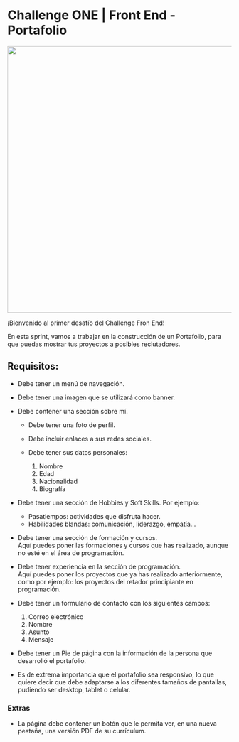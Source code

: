 # Challenge ONE | Front End -  Portafolio

<p align="center" >
     <img width="600" heigth="600" src="https://user-images.githubusercontent.com/101413385/169097543-d5ada41e-7db8-481d-9d89-cef4efdf7e05.png">
</p>

¡Bienvenido al primer desafío del Challenge Fron End!

En esta sprint, vamos a trabajar en la construcción de un Portafolio, para que puedas mostrar tus proyectos a posibles reclutadores.

## Requisitos:

-   Debe tener un menú de navegación.
-   Debe tener una imagen que se utilizará como banner.
-   Debe contener una sección sobre mí.
    
    -   Debe tener una foto de perfil.
    -   Debe incluir enlaces a sus redes sociales.
    -   Debe tener sus datos personales:
        
         1) Nombre
         2) Edad
         3) Nacionalidad
         4) Biografía
        
-   Debe tener una sección de Hobbies y Soft Skills. Por ejemplo:  
	   - Pasatiempos: actividades que disfruta hacer.  
	   - Habilidades blandas: comunicación, liderazgo, empatía…
-   Debe tener una sección de formación y cursos.  
    Aquí puedes poner las formaciones y cursos que has realizado, aunque no esté en el área de programación.
-   Debe tener experiencia en la sección de programación.  
    Aquí puedes poner los proyectos que ya has realizado anteriormente, como por ejemplo: los proyectos del retador principiante en programación.
-   Debe tener un formulario de contacto con los siguientes campos:
    
	1) Correo electrónico
     2) Nombre
     3) Asunto
     4) Mensaje
    
-   Debe tener un Pie de página con la información de la persona que desarrolló el portafolio.
-   Es de extrema importancia que el portafolio sea responsivo, lo que quiere decir que debe adaptarse a los diferentes tamaños de pantallas, pudiendo ser desktop, tablet o celular.

### Extras

- La página debe contener un botón que le permita ver, en una nueva pestaña, una versión PDF de su currículum.